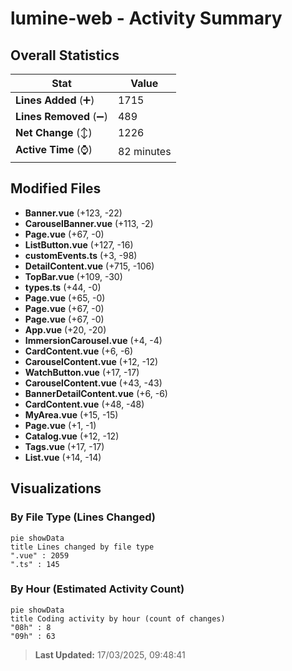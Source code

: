 # lumine-web - Activity Summary 

## Overall Statistics

| Stat                   | Value                                                             |
| ---------------------- | ----------------------------------------------------------------- |
| **Lines Added** (➕)   | 1715                                          |
| **Lines Removed** (➖) | 489                                        |
| **Net Change** (↕)    | 1226                |
| **Active Time** (⌚)   | 82 minutes |


## Modified Files
- **Banner.vue** (+123, -22)
- **CarouselBanner.vue** (+113, -2)
- **Page.vue** (+67, -0)
- **ListButton.vue** (+127, -16)
- **customEvents.ts** (+3, -98)
- **DetailContent.vue** (+715, -106)
- **TopBar.vue** (+109, -30)
- **types.ts** (+44, -0)
- **Page.vue** (+65, -0)
- **Page.vue** (+67, -0)
- **Page.vue** (+67, -0)
- **App.vue** (+20, -20)
- **ImmersionCarousel.vue** (+4, -4)
- **CardContent.vue** (+6, -6)
- **CarouselContent.vue** (+12, -12)
- **WatchButton.vue** (+17, -17)
- **CarouselContent.vue** (+43, -43)
- **BannerDetailContent.vue** (+6, -6)
- **CardContent.vue** (+48, -48)
- **MyArea.vue** (+15, -15)
- **Page.vue** (+1, -1)
- **Catalog.vue** (+12, -12)
- **Tags.vue** (+17, -17)
- **List.vue** (+14, -14)

## Visualizations

### By File Type (Lines Changed)

```mermaid
pie showData
title Lines changed by file type
".vue" : 2059
".ts" : 145
```

### By Hour (Estimated Activity Count)

```mermaid
pie showData
title Coding activity by hour (count of changes)
"08h" : 8
"09h" : 63
```


> **Last Updated:** 17/03/2025, 09:48:41